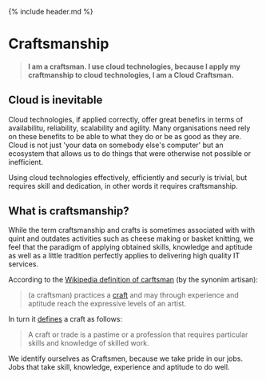 {% include header.md %}
# Craftsmanship

> #### I am a craftsman. I use cloud technologies, because I apply my craftmanship to cloud technologies, I am a Cloud Craftsman. 

## Cloud is inevitable
Cloud technologies, if applied correctly, offer great benefirs in terms of availabilitu, reliability, scalability and agility. Many organisations need rely on these benefits to be able to what they do or be as good as they are. Cloud is not just 'your data on somebody else's computer' but an ecosystem that allows us to do things that were otherwise not possible or inefficient. 

Using cloud technologies effectively, efficiently and securly is trivial, but requires skill and dedication, in other words it requires craftsmanship.

## What is craftsmanship?

While the term craftsmanship and crafts is sometimes associated with with quint and outdates activities such as cheese 
making or basket knitting, we feel that the paradigm of applying obtained skills, knowledge and aptitude as well as a
little tradition perfectly applies to delivering high quality IT services.

According to the [Wikipedia definition of carftsman](https://en.wikipedia.org/wiki/Artisan) (by the synonim artisan):  

> (a craftsman) practices a [craft](https://en.wikipedia.org/wiki/Craft) and may through experience and aptitude reach 
the expressive levels of an artist.

In turn it [defines](https://en.wikipedia.org/wiki/Craft) a craft as follows:

> A craft or trade is a pastime or a profession that requires particular skills and knowledge of skilled work.

We identify ourselves as Craftsmen, because we take pride in our jobs. Jobs that take skill, knowledge, experience and aptitude to do well.
